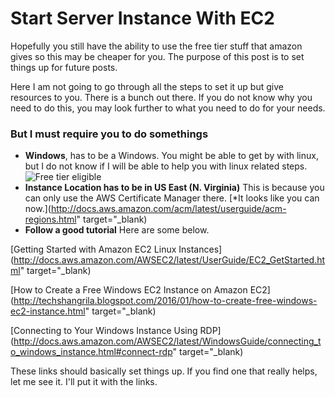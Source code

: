 # Start Server Instance With EC2

Hopefully you still have the ability to use the free tier stuff that amazon gives so this may be cheaper for you. The purpose of this post is to set things up for future posts.

Here I am not going to go through all the steps to set it up but give resources to you. There is a bunch out there. If you do not know why you need to do this, you may look further to what you need to do for your needs.

### But I must require you to do somethings
* __Windows__, has to be a Windows. You might be able to get by with linux, but I do not know if I will be able to help you with linux related steps.
![](../assets/images/p29.jpg "Free tier eligible")
* __Instance Location has to be in US East (N. Virginia)__ This is because you can only use the AWS Certificate Manager there. [*It looks like you can now.](http://docs.aws.amazon.com/acm/latest/userguide/acm-regions.html" target="_blank)
* __Follow a good tutorial__ Here are some below.

[Getting Started with Amazon EC2 Linux Instances](http://docs.aws.amazon.com/AWSEC2/latest/UserGuide/EC2_GetStarted.html" target="_blank)

[How to Create a Free Windows EC2 Instance on Amazon EC2](http://techshangrila.blogspot.com/2016/01/how-to-create-free-windows-ec2-instance.html" target="_blank)

[Connecting to Your Windows Instance Using RDP](http://docs.aws.amazon.com/AWSEC2/latest/WindowsGuide/connecting_to_windows_instance.html#connect-rdp" target="_blank)

These links should basically set things up. If you find one that really helps, let me see it. I'll put it with the links.

